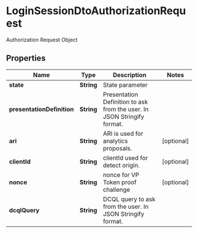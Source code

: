 # LoginSessionDtoAuthorizationRequest

Authorization Request Object

## Properties

| Name                       | Type       | Description                                                             | Notes      |
| -------------------------- | ---------- | ----------------------------------------------------------------------- | ---------- |
| **state**                  | **String** | State parameter                                                         |            |
| **presentationDefinition** | **String** | Presentation Definition to ask from the user. In JSON Stringify format. |            |
| **ari**                    | **String** | ARI is used for analytics proposals.                                    | [optional] |
| **clientId**               | **String** | clientId used for detect origin.                                        | [optional] |
| **nonce**                  | **String** | nonce for VP Token proof challenge                                      | [optional] |
| **dcqlQuery**              | **String** | DCQL query to ask from the user. In JSON Stringify format.              |            |
